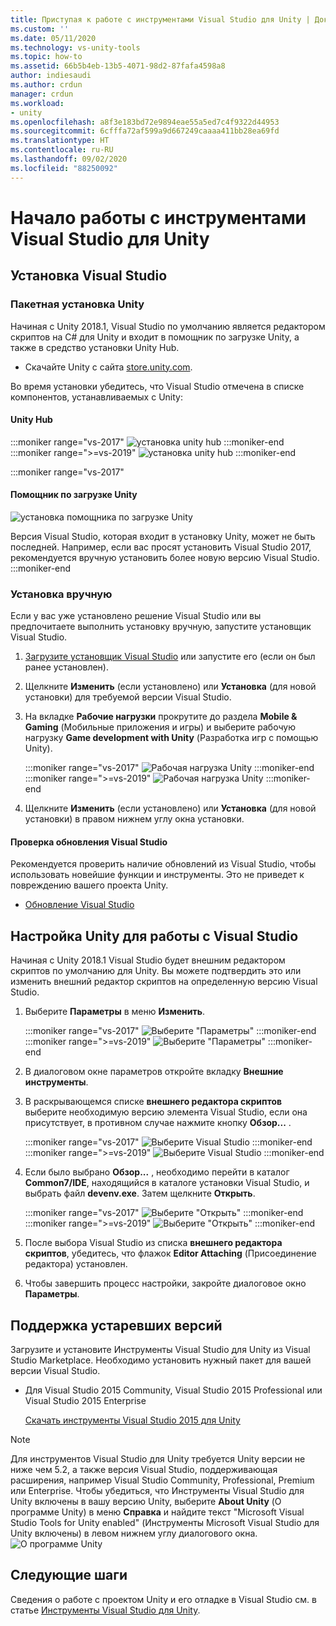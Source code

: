 ```yaml
---
title: Приступая к работе с инструментами Visual Studio для Unity | Документы Майкрософт
ms.custom: ''
ms.date: 05/11/2020
ms.technology: vs-unity-tools
ms.topic: how-to
ms.assetid: 66b5b4eb-13b5-4071-98d2-87fafa4598a8
author: indiesaudi
ms.author: crdun
manager: crdun
ms.workload:
- unity
ms.openlocfilehash: a8f3e183bd72e9894eae55a5ed7c4f9322d44953
ms.sourcegitcommit: 6cfffa72af599a9d667249caaaa411bb28ea69fd
ms.translationtype: HT
ms.contentlocale: ru-RU
ms.lasthandoff: 09/02/2020
ms.locfileid: "88250092"
---
```

# <a name="get-started-with-visual-studio-tools-for-unity"></a>Начало работы с инструментами Visual Studio для Unity

## <a name="install-visual-studio"></a>Установка Visual Studio

### <a name="unity-bundled-installation"></a>Пакетная установка Unity

Начиная с Unity 2018.1, Visual Studio по умолчанию является редактором скриптов на C# для Unity и входит в помощник по загрузке Unity, а также в средство установки Unity Hub.

- Скачайте Unity с сайта [store.unity.com](https://store.unity.com/).

Во время установки убедитесь, что Visual Studio отмечена в списке компонентов, устанавливаемых с Unity:

#### <a name="unity-hub"></a>Unity Hub

:::moniker range="vs-2017"
![установка unity hub](media/vs-2017/vstu-unity-hub.png)
:::moniker-end
:::moniker range=">=vs-2019"
![установка unity hub](media/vs-2019/vstu-unity-hub.png)
:::moniker-end

:::moniker range="vs-2017"

#### <a name="unity-download-assistant"></a>Помощник по загрузке Unity

![установка помощника по загрузке Unity](media/vs-2017/vstu-download-assistant.png)

Версия Visual Studio, которая входит в установку Unity, может не быть последней. Например, если вас просят установить Visual Studio 2017, рекомендуется вручную установить более новую версию Visual Studio.
:::moniker-end

### <a name="manual-installation"></a>Установка вручную

Если у вас уже установлено решение Visual Studio или вы предпочитаете выполнить установку вручную, запустите установщик Visual Studio.

1. [Загрузите установщик Visual Studio](../install/install-visual-studio.md) или запустите его (если он был ранее установлен).

1. Щелкните **Изменить** (если установлено) или **Установка** (для новой установки) для требуемой версии Visual Studio.

1. На вкладке **Рабочие нагрузки** прокрутите до раздела **Mobile & Gaming** (Мобильные приложения и игры) и выберите рабочую нагрузку **Game development with Unity** (Разработка игр с помощью Unity).

   :::moniker range="vs-2017"
   ![Рабочая нагрузка Unity](media/vs-2017/vstu-unity-workload.png)
   :::moniker-end
   :::moniker range=">=vs-2019"
   ![Рабочая нагрузка Unity](media/vs-2019/vstu-unity-workload.png)
   :::moniker-end

1. Щелкните **Изменить** (если установлено) или **Установка** (для новой установки) в правом нижнем углу окна установки.

#### <a name="check-for-updates-to-visual-studio"></a>Проверка обновления Visual Studio

Рекомендуется проверить наличие обновлений из Visual Studio, чтобы использовать новейшие функции и инструменты. Это не приведет к повреждению вашего проекта Unity.

- [Обновление Visual Studio](../install/update-visual-studio.md)

## <a name="configure-unity-for-use-with-visual-studio"></a>Настройка Unity для работы с Visual Studio

Начиная с Unity 2018.1 Visual Studio будет внешним редактором скриптов по умолчанию для Unity. Вы можете подтвердить это или изменить внешний редактор скриптов на определенную версию Visual Studio.

1. Выберите **Параметры** в меню **Изменить**.

   :::moniker range="vs-2017"
   ![Выберите "Параметры"](media/vs-2017/vstu-unity-preferences.png)
   :::moniker-end
   :::moniker range=">=vs-2019"
   ![Выберите "Параметры"](media/vs-2019/vstu-unity-preferences.png)
   :::moniker-end

2. В диалоговом окне параметров откройте вкладку **Внешние инструменты**.

3. В раскрывающемся списке **внешнего редактора скриптов** выберите необходимую версию элемента Visual Studio, если она присутствует, в противном случае нажмите кнопку **Обзор...** .

   :::moniker range="vs-2017"
   ![Выберите Visual Studio](media/vs-2017/vstu-unity-external-tools.png)
   :::moniker-end
   :::moniker range=">=vs-2019"
   ![Выберите Visual Studio](media/vs-2019/vstu-unity-external-tools.png)
   :::moniker-end

4. Если было выбрано **Обзор...** , необходимо перейти в каталог **Common7/IDE**, находящийся в каталоге установки Visual Studio, и выбрать файл **devenv.exe**. Затем щелкните **Открыть**.

   :::moniker range="vs-2017"
   ![Выберите "Открыть"](media/vs-2017/vstu-browse-for-application.png)
   :::moniker-end
   :::moniker range=">=vs-2019"
   ![Выберите "Открыть"](media/vs-2019/vstu-browse-for-application.png)
   :::moniker-end

5. После выбора Visual Studio из списка **внешнего редактора скриптов**, убедитесь, что флажок **Editor Attaching** (Присоединение редактора) установлен.

6. Чтобы завершить процесс настройки, закройте диалоговое окно **Параметры**.

## <a name="support-for-older-versions"></a>Поддержка устаревших версий

Загрузите и установите Инструменты Visual Studio для Unity из Visual Studio Marketplace. Необходимо установить нужный пакет для вашей версии Visual Studio.

- Для Visual Studio 2015 Community, Visual Studio 2015 Professional или Visual Studio 2015 Enterprise

   [Скачать инструменты Visual Studio 2015 для Unity](https://marketplace.visualstudio.com/items?itemName=SebastienLebreton.VisualStudio2015ToolsforUnity)

> [!NOTE]
> Для инструментов Visual Studio для Unity требуется Unity версии не ниже чем 5.2, а также версия Visual Studio, поддерживающая расширения, например Visual Studio Community, Professional, Premium или Enterprise. Чтобы убедиться, что Инструменты Visual Studio для Unity включены в вашу версию Unity, выберите **About Unity** (О программе Unity) в меню **Справка** и найдите текст "Microsoft Visual Studio Tools for Unity enabled" (Инструменты Microsoft Visual Studio для Unity включены) в левом нижнем углу диалогового окна.
> ![О программе Unity](media/vs-2019/vstu-about-unity.png)

## <a name="next-steps"></a>Следующие шаги

 Сведения о работе с проектом Unity и его отладке в Visual Studio см. в статье [Инструменты Visual Studio для Unity](../cross-platform/using-visual-studio-tools-for-unity.md).
